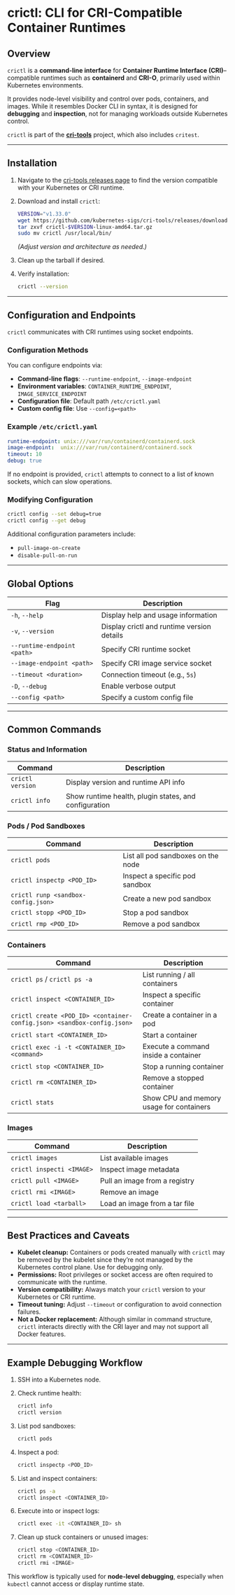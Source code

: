 # **crictl: CLI for CRI-Compatible Container Runtimes**

## Overview

`crictl` is a **command-line interface** for **Container Runtime Interface (CRI)**–compatible runtimes such as **containerd** and **CRI-O**, primarily used within Kubernetes environments.

It provides node-level visibility and control over pods, containers, and images. While it resembles Docker CLI in syntax, it is designed for **debugging** and **inspection**, not for managing workloads outside Kubernetes control.

`crictl` is part of the **[cri-tools](https://github.com/kubernetes-sigs/cri-tools)** project, which also includes `critest`.

---

## Installation

1. Navigate to the [cri-tools releases page](https://github.com/kubernetes-sigs/cri-tools/releases) to find the version compatible with your Kubernetes or CRI runtime.
2. Download and install `crictl`:

   ```bash
   VERSION="v1.33.0"
   wget https://github.com/kubernetes-sigs/cri-tools/releases/download/$VERSION/crictl-$VERSION-linux-amd64.tar.gz
   tar zxvf crictl-$VERSION-linux-amd64.tar.gz
   sudo mv crictl /usr/local/bin/
   ```

   *(Adjust version and architecture as needed.)*
3. Clean up the tarball if desired.
4. Verify installation:

   ```bash
   crictl --version
   ```

---

## Configuration and Endpoints

`crictl` communicates with CRI runtimes using socket endpoints.

### Configuration Methods

You can configure endpoints via:

* **Command-line flags**: `--runtime-endpoint`, `--image-endpoint`
* **Environment variables**:
  `CONTAINER_RUNTIME_ENDPOINT`, `IMAGE_SERVICE_ENDPOINT`
* **Configuration file**: Default path `/etc/crictl.yaml`
* **Custom config file**: Use `--config=<path>`

### Example `/etc/crictl.yaml`

```yaml
runtime-endpoint: unix:///var/run/containerd/containerd.sock
image-endpoint:  unix:///var/run/containerd/containerd.sock
timeout: 10
debug: true
```

If no endpoint is provided, `crictl` attempts to connect to a list of known sockets, which can slow operations.

### Modifying Configuration

```bash
crictl config --set debug=true
crictl config --get debug
```

Additional configuration parameters include:

* `pull-image-on-create`
* `disable-pull-on-run`

---

## Global Options

| Flag                        | Description                                |
| --------------------------- | ------------------------------------------ |
| `-h`, `--help`              | Display help and usage information         |
| `-v`, `--version`           | Display crictl and runtime version details |
| `--runtime-endpoint <path>` | Specify CRI runtime socket                 |
| `--image-endpoint <path>`   | Specify CRI image service socket           |
| `--timeout <duration>`      | Connection timeout (e.g., `5s`)            |
| `-D`, `--debug`             | Enable verbose output                      |
| `--config <path>`           | Specify a custom config file               |

---

## Common Commands

### Status and Information

| Command          | Description                                           |
| ---------------- | ----------------------------------------------------- |
| `crictl version` | Display version and runtime API info                  |
| `crictl info`    | Show runtime health, plugin states, and configuration |

### Pods / Pod Sandboxes

| Command                             | Description                        |
| ----------------------------------- | ---------------------------------- |
| `crictl pods`                       | List all pod sandboxes on the node |
| `crictl inspectp <POD_ID>`          | Inspect a specific pod sandbox     |
| `crictl runp <sandbox-config.json>` | Create a new pod sandbox           |
| `crictl stopp <POD_ID>`             | Stop a pod sandbox                 |
| `crictl rmp <POD_ID>`               | Remove a pod sandbox               |

### Containers

| Command                                                                | Description                              |
| ---------------------------------------------------------------------- | ---------------------------------------- |
| `crictl ps` / `crictl ps -a`                                           | List running / all containers            |
| `crictl inspect <CONTAINER_ID>`                                        | Inspect a specific container             |
| `crictl create <POD_ID> <container-config.json> <sandbox-config.json>` | Create a container in a pod              |
| `crictl start <CONTAINER_ID>`                                          | Start a container                        |
| `crictl exec -i -t <CONTAINER_ID> <command>`                           | Execute a command inside a container     |
| `crictl stop <CONTAINER_ID>`                                           | Stop a running container                 |
| `crictl rm <CONTAINER_ID>`                                             | Remove a stopped container               |
| `crictl stats`                                                         | Show CPU and memory usage for containers |

### Images

| Command                   | Description                   |
| ------------------------- | ----------------------------- |
| `crictl images`           | List available images         |
| `crictl inspecti <IMAGE>` | Inspect image metadata        |
| `crictl pull <IMAGE>`     | Pull an image from a registry |
| `crictl rmi <IMAGE>`      | Remove an image               |
| `crictl load <tarball>`   | Load an image from a tar file |

---

## Best Practices and Caveats

* **Kubelet cleanup:** Containers or pods created manually with `crictl` may be removed by the kubelet since they’re not managed by the Kubernetes control plane. Use for debugging only.
* **Permissions:** Root privileges or socket access are often required to communicate with the runtime.
* **Version compatibility:** Always match your `crictl` version to your Kubernetes or CRI runtime.
* **Timeout tuning:** Adjust `--timeout` or configuration to avoid connection failures.
* **Not a Docker replacement:** Although similar in command structure, `crictl` interacts directly with the CRI layer and may not support all Docker features.

---

## Example Debugging Workflow

1. SSH into a Kubernetes node.
2. Check runtime health:

   ```bash
   crictl info
   crictl version
   ```
3. List pod sandboxes:

   ```bash
   crictl pods
   ```
4. Inspect a pod:

   ```bash
   crictl inspectp <POD_ID>
   ```
5. List and inspect containers:

   ```bash
   crictl ps -a
   crictl inspect <CONTAINER_ID>
   ```
6. Execute into or inspect logs:

   ```bash
   crictl exec -it <CONTAINER_ID> sh
   ```
7. Clean up stuck containers or unused images:

   ```bash
   crictl stop <CONTAINER_ID>
   crictl rm <CONTAINER_ID>
   crictl rmi <IMAGE>
   ```

This workflow is typically used for **node-level debugging**, especially when `kubectl` cannot access or display runtime state.
